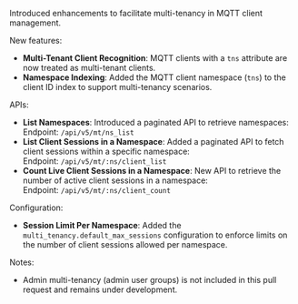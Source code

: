 Introduced enhancements to facilitate multi-tenancy in MQTT client management.

New features:

- **Multi-Tenant Client Recognition**: MQTT clients with a `tns` attribute are now treated as multi-tenant clients.
- **Namespace Indexing**: Added the MQTT client namespace (`tns`) to the client ID index to support multi-tenancy scenarios.

APIs:

- **List Namespaces**: Introduced a paginated API to retrieve namespaces:  
  Endpoint: `/api/v5/mt/ns_list`
- **List Client Sessions in a Namespace**: Added a paginated API to fetch client sessions within a specific namespace:  
  Endpoint: `/api/v5/mt/:ns/client_list`
- **Count Live Client Sessions in a Namespace**: New API to retrieve the number of active client sessions in a namespace:  
  Endpoint: `/api/v5/mt/:ns/client_count`

Configuration:

- **Session Limit Per Namespace**: Added the `multi_tenancy.default_max_sessions` configuration to enforce limits on the number of client sessions allowed per namespace.

Notes:

- Admin multi-tenancy (admin user groups) is not included in this pull request and remains under development.
